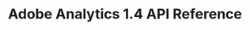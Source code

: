 ---
title: Adobe Analytics 1.4 API Reference
description: All API calls that you can make using the Analytics 1.4 API.
openAPISpec: https://raw.githubusercontent.com/AdobeDocs/analytics-apis/main/src/1.4/swagger.json
---